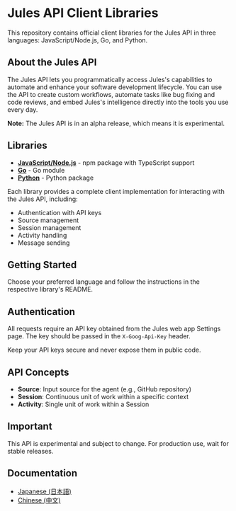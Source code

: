 # Jules API Client Libraries

This repository contains official client libraries for the Jules API in three languages: JavaScript/Node.js, Go, and Python.

## About the Jules API

The Jules API lets you programmatically access Jules's capabilities to automate and enhance your software development lifecycle. You can use the API to create custom workflows, automate tasks like bug fixing and code reviews, and embed Jules's intelligence directly into the tools you use every day.

**Note:** The Jules API is in an alpha release, which means it is experimental.

## Libraries

- [**JavaScript/Node.js**](./js) - npm package with TypeScript support
- [**Go**](./go) - Go module
- [**Python**](./py) - Python package

Each library provides a complete client implementation for interacting with the Jules API, including:

- Authentication with API keys
- Source management
- Session management
- Activity handling
- Message sending

## Getting Started

Choose your preferred language and follow the instructions in the respective library's README.

## Authentication

All requests require an API key obtained from the Jules web app Settings page. The key should be passed in the `X-Goog-Api-Key` header.

Keep your API keys secure and never expose them in public code.

## API Concepts

- **Source**: Input source for the agent (e.g., GitHub repository)
- **Session**: Continuous unit of work within a specific context
- **Activity**: Single unit of work within a Session

## Important

This API is experimental and subject to change. For production use, wait for stable releases.

## Documentation

- [Japanese (日本語)](./README.ja.md)
- [Chinese (中文)](./README.zh.md)
